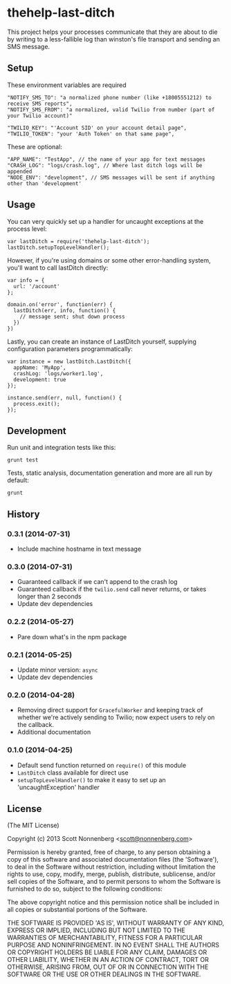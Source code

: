 # thehelp-last-ditch

This project helps your processes communicate that they are about to die by writing to a less-fallible log than winston's file transport and sending an SMS message.

## Setup

These environment variables are required

```
"NOTIFY_SMS_TO": "a normalized phone number (like +18005551212) to receive SMS reports",
"NOTIFY_SMS_FROM": "a normalized, valid Twilio from number (part of your Twilio account)"

"TWILIO_KEY": "'Account SID' on your account detail page",
"TWILIO_TOKEN": "your 'Auth Token' on that same page",
```

These are optional:

```
"APP_NAME": "TestApp", // the name of your app for text messages
"CRASH_LOG": "logs/crash.log", // Where last ditch logs will be appended
"NODE_ENV": "development", // SMS messages will be sent if anything other than 'development'
```

## Usage

You can very quickly set up a handler for uncaught exceptions at the process level:

```
var lastDitch = require('thehelp-last-ditch');
lastDitch.setupTopLevelHandler();
```

However, if you're using domains or some other error-handling system, you'll want to call lastDitch directly:

```
var info = {
  url: '/account'
};

domain.on('error', function(err) {
  lastDitch(err, info, function() {
    // message sent; shut down process
  })
})
```

Lastly, you can create an instance of LastDitch yourself, supplying configuration parameters programmatically:

```
var instance = new lastDitch.LastDitch({
  appName: 'MyApp',
  crashLog: 'logs/worker1.log',
  development: true
});

instance.send(err, null, function() {
  process.exit();
});
```

## Development

Run unit and integration tests like this:

```
grunt test
```

Tests, static analysis, documentation generation and more are all run by default:

```
grunt
```

## History

### 0.3.1 (2014-07-31)

* Include machine hostname in text message

### 0.3.0 (2014-07-31)

* Guaranteed callback if we can't append to the crash log
* Guaranteed callback if the `twilio.send` call never returns, or takes longer than 2 seconds
* Update dev dependencies

### 0.2.2 (2014-05-27)

* Pare down what's in the npm package

### 0.2.1 (2014-05-25)

* Update minor version: `async`
* Update dev dependencies

### 0.2.0 (2014-04-28)

* Removing direct support for `GracefulWorker` and keeping track of whether we're actively sending to Twilio; now expect users to rely on the callback.
* Additional documentation

### 0.1.0 (2014-04-25)

* Default send function returned on `require()` of this module
* `LastDitch` class available for direct use
* `setupTopLevelHandler()` to make it easy to set up an 'uncaughtException' handler

## License

(The MIT License)

Copyright (c) 2013 Scott Nonnenberg &lt;scott@nonnenberg.com&gt;

Permission is hereby granted, free of charge, to any person obtaining
a copy of this software and associated documentation files (the
'Software'), to deal in the Software without restriction, including
without limitation the rights to use, copy, modify, merge, publish,
distribute, sublicense, and/or sell copies of the Software, and to
permit persons to whom the Software is furnished to do so, subject to
the following conditions:

The above copyright notice and this permission notice shall be
included in all copies or substantial portions of the Software.

THE SOFTWARE IS PROVIDED 'AS IS', WITHOUT WARRANTY OF ANY KIND,
EXPRESS OR IMPLIED, INCLUDING BUT NOT LIMITED TO THE WARRANTIES OF
MERCHANTABILITY, FITNESS FOR A PARTICULAR PURPOSE AND NONINFRINGEMENT.
IN NO EVENT SHALL THE AUTHORS OR COPYRIGHT HOLDERS BE LIABLE FOR ANY
CLAIM, DAMAGES OR OTHER LIABILITY, WHETHER IN AN ACTION OF CONTRACT,
TORT OR OTHERWISE, ARISING FROM, OUT OF OR IN CONNECTION WITH THE
SOFTWARE OR THE USE OR OTHER DEALINGS IN THE SOFTWARE.
